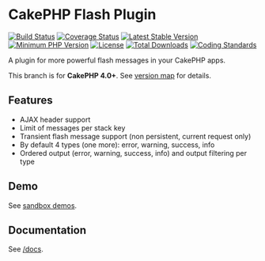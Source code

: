 # CakePHP Flash Plugin

[![Build Status](https://api.travis-ci.com/dereuromark/cakephp-flash.png?branch=master)](https://github.com/dereuromark/cakephp-flash/actions?query=workflow%3ACI+branch%3Amaster)
[![Coverage Status](https://img.shields.io/codecov/c/github/dereuromark/cakephp-flash/master.svg)](https://codecov.io/github/dereuromark/cakephp-flash?branch=master)
[![Latest Stable Version](https://poser.pugx.org/dereuromark/cakephp-flash/v/stable.svg)](https://packagist.org/packages/dereuromark/cakephp-flash)
[![Minimum PHP Version](https://img.shields.io/badge/php-%3E%3D%207.2-8892BF.svg)](https://php.net/)
[![License](https://poser.pugx.org/dereuromark/cakephp-flash/license.png)](https://packagist.org/packages/dereuromark/cakephp-flash)
[![Total Downloads](https://poser.pugx.org/dereuromark/cakephp-flash/d/total.png)](https://packagist.org/packages/dereuromark/cakephp-flash)
[![Coding Standards](https://img.shields.io/badge/cs-PSR--2--R-yellow.svg)](https://github.com/php-fig-rectified/fig-rectified-standards)

A plugin for more powerful flash messages in your CakePHP apps.

This branch is for **CakePHP 4.0+**. See [version map](https://github.com/dereuromark/cakephp-flash/wiki#cakephp-version-map) for details.

## Features

- AJAX header support
- Limit of messages per stack key
- Transient flash message support (non persistent, current request only)
- By default 4 types (one more): error, warning, success, info
- Ordered output (error, warning, success, info) and output filtering per type

## Demo
See [sandbox demos](https://sandbox.dereuromark.de/sandbox/flash-examples).

## Documentation
See [/docs](docs/README.md).
